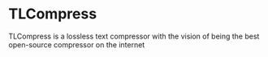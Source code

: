 # TLCompress
TLCompress is a lossless text compressor with the vision of being the best open-source compressor on the internet

